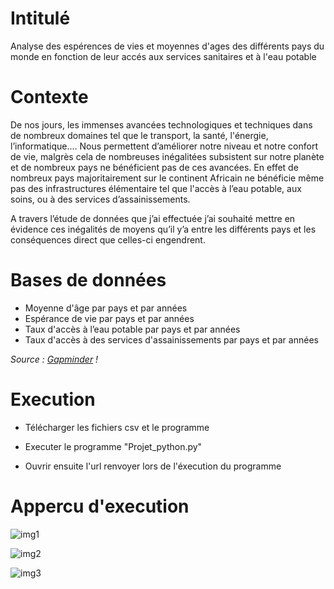 # Intitulé
Analyse des espérences de vies et moyennes d'ages des différents pays du monde en fonction de leur accés aux services sanitaires et à l'eau potable

# Contexte
De nos jours, les immenses avancées technologiques et techniques dans de nombreux domaines tel que le transport, la santé, l'énergie, l’informatique.... 
Nous permettent d’améliorer notre niveau et notre confort de vie, malgrès cela de nombreuses inégalitées subsistent sur notre planète et de nombreux pays ne bénéficient pas de ces avancées.
En effet de nombreux pays majoritairement sur le continent Africain ne bénéficie même pas des infrastructures élémentaire tel que l'accès à l’eau potable, aux soins, ou à des services d’assainissements.

A travers l’étude de données que j’ai effectuée j’ai souhaité mettre en évidence ces inégalités de moyens qu’il y’a entre les différents pays et les conséquences direct que celles-ci engendrent.


# Bases de données


* Moyenne d'âge par pays et par années 
* Espérance de vie par pays et par années 
* Taux d'accès à l’eau potable par pays et par années 
* Taux d'accès à des services d'assainissements par pays et par années 

*Source : [Gapminder](https://www.gapminder.org/data/) !*


# Execution

* Télécharger les fichiers csv et le programme

* Executer le programme "Projet_python.py"

* Ouvrir ensuite l'url renvoyer lors de l'éxecution du programme


# Appercu d'execution

![img1](https://github.com/AntoineMOREAU1/Data-Viz_Python/blob/master/img_read_me/graphe.png)

![img2](https://github.com/AntoineMOREAU1/Data-Viz_Python/blob/master/img_read_me/histo.png)

![img3](https://github.com/AntoineMOREAU1/Data-Viz_Python/blob/master/img_read_me/carte.png)
